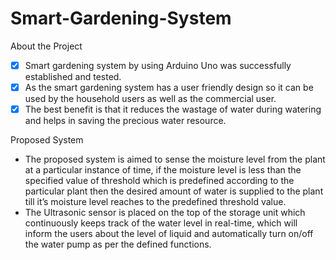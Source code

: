# Smart-Gardening-System

About the Project
- [x] Smart gardening system by using Arduino Uno was successfully established and tested. 
- [x] As the smart gardening system has a user friendly design so it can be used by the household users as well as the commercial user. 
- [x] The best benefit is that it reduces the wastage of water during watering and helps in saving the precious water resource. 

Proposed System
- The proposed system is aimed to sense the moisture level from the plant at a particular instance of time, if the moisture level is less than the specified value of threshold which is predefined according to the particular plant then the desired amount of water is supplied to the plant till it’s moisture level reaches to the predefined threshold value.
- The Ultrasonic sensor is placed on the top of the storage unit which continuously keeps track of the water level in real-time, which will inform the users about the level of liquid and automatically turn on/off the water pump as per the defined functions.
